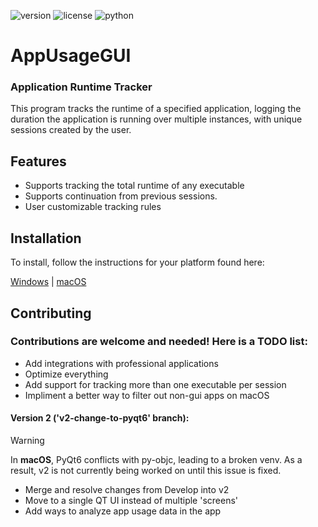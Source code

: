 ![version](https://img.shields.io/badge/Version-1.4.4-white.svg)
![license](https://img.shields.io/badge/License-GPL%20v3-blue.svg)
![python](https://img.shields.io/badge/Python-3.12-green.svg)

# AppUsageGUI
### Application Runtime Tracker

This program tracks the runtime of a specified application, logging the duration the application is running over multiple instances, with unique sessions created by the user.

## Features

- Supports tracking the total runtime of any executable
- Supports continuation from previous sessions.
- User customizable tracking rules

## Installation

To install, follow the instructions for your platform found here:

[Windows](docs/install_windows.md) | [macOS](docs/install_macos.md)

## Contributing

### Contributions are welcome and needed! Here is a TODO list:

* Add integrations with professional applications
* Optimize everything
* Add support for tracking more than one executable per session
* Impliment a better way to filter out non-gui apps on macOS

#### Version 2 ('v2-change-to-pyqt6' branch):

> [!WARNING]
> In **macOS**, PyQt6 conflicts with py-objc, leading to a broken venv.
> As a result, v2 is not currently being worked on until this issue is fixed.

* Merge and resolve changes from Develop into v2
* Move to a single QT UI instead of multiple 'screens'
* Add ways to analyze app usage data in the app
